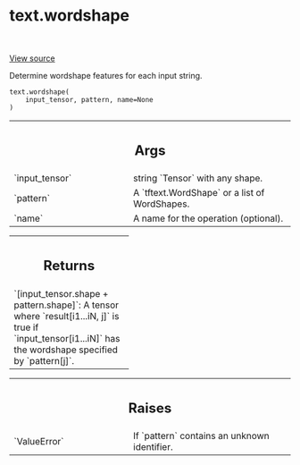 <div itemscope itemtype="http://developers.google.com/ReferenceObject">
<meta itemprop="name" content="text.wordshape" />
<meta itemprop="path" content="Stable" />
</div>

# text.wordshape

<!-- Insert buttons and diff -->

<table class="tfo-notebook-buttons tfo-api" align="left">

</table>

<a target="_blank" href="https://github.com/tensorflow/text/tree/master/tensorflow_text/python/ops/wordshape_ops.py">View
source</a>

Determine wordshape features for each input string.

<pre class="devsite-click-to-copy prettyprint lang-py tfo-signature-link">
<code>text.wordshape(
    input_tensor, pattern, name=None
)
</code></pre>

<!-- Placeholder for "Used in" -->

<!-- Tabular view -->
 <table class="responsive fixed orange">
<colgroup><col width="214px"><col></colgroup>
<tr><th colspan="2"><h2 class="add-link">Args</h2></th></tr>

<tr>
<td>
`input_tensor`
</td>
<td>
string `Tensor` with any shape.
</td>
</tr><tr>
<td>
`pattern`
</td>
<td>
A `tftext.WordShape` or a list of WordShapes.
</td>
</tr><tr>
<td>
`name`
</td>
<td>
A name for the operation (optional).
</td>
</tr>
</table>

<!-- Tabular view -->
 <table class="responsive fixed orange">
<colgroup><col width="214px"><col></colgroup>
<tr><th colspan="2"><h2 class="add-link">Returns</h2></th></tr>
<tr class="alt">
<td colspan="2">
`<bool>[input_tensor.shape + pattern.shape]`: A tensor where
`result[i1...iN, j]` is true if `input_tensor[i1...iN]` has the wordshape
specified by `pattern[j]`.
</td>
</tr>

</table>

<!-- Tabular view -->
 <table class="responsive fixed orange">
<colgroup><col width="214px"><col></colgroup>
<tr><th colspan="2"><h2 class="add-link">Raises</h2></th></tr>

<tr>
<td>
`ValueError`
</td>
<td>
If `pattern` contains an unknown identifier.
</td>
</tr>
</table>
